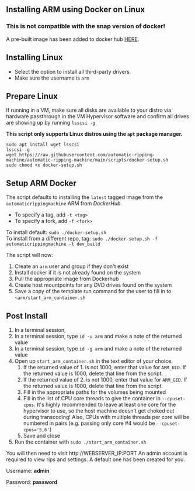## Installing ARM using Docker on Linux

### **This is not compatible with the snap version of docker!**

A pre-built image has been added to docker hub [HERE](https://hub.docker.com/repository/docker/automaticrippingmachine/automatic-ripping-machine).

## Installing Linux
- Select the option to install all third-party drivers
- Make sure the username is `arm`

## Prepare Linux
If running in a VM, make sure all disks are available to your distro via hardware passthrough in the VM Hypervisor software and confirm all drives are showing up by running `lsscsi -g`

**This script only supports Linux distros using the `apt` package manager.**

```
sudo apt install wget lsscsi
lsscsi -g
wget https://raw.githubusercontent.com/automatic-ripping-machine/automatic-ripping-machine/main/scripts/docker-setup.sh
sudo chmod +x docker-setup.sh
```

## Setup ARM Docker
The script defaults to installing the `latest` tagged image from the `automaticrippingmachine` ARM from *DockerHub*.
- To specify a tag, add `-t <tag>`
- To specify a fork, add `-f <fork>`

To install default: `sudo ./docker-setup.sh`  
To install from a different repo, tag: `sudo ./docker-setup.sh -f automaticrippingmachine -t dev_build`

The script will now:
1. Create an `arm` user and group if they don't exist
2. Install docker if it is not already found on the system
3. Pull the appropriate image from Dockerhub
4. Create host mountpoints for any DVD drives found on the system
5. Save a copy of the template run command for the user to fill in to `~arm/start_arm_container.sh`

## Post Install
1. In a terminal session, 
2. In a terminal session, type `id -u arm` and make a note of the returned value
3. In a terminal session, type `id -g arm` and make a note of the returned value
4. Open up `start_arm_container.sh` in the text editor of your choice. 
    1. If the returned value of 1. is not 1000, enter that value for `ARM_UID`. If the returned value is 1000, delete that line from the script.
    2. If the returned value of 2. is not 1000, enter that value for `ARM_GID`. If the returned value is 1000, delete that line from the script.
    3. Fill in the appropriate paths for the volumes being mounted
    4. Fill in the list of CPU core threads to give the container in `--cpuset-cpus`. It's highly recommended to leave at least one core for the hypervisor to use, so the host machine doesn't get choked out during transcoding! Also, CPUs with multiple threads per core will be numbered in pairs (e.g. passing only core #4 would be `--cpuset-cpus='5,6'`)
    5. Save and close
5. Run the container with `sudo ./start_arm_container.sh`

You will then need to visit http://WEBSERVER_IP:PORT
An admin account is required to view rips and settings. A default one has been created for you.

Username: **admin**

Password: **password**
